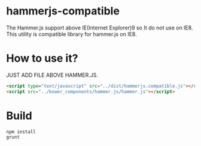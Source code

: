 # hammerjs-compatible
The Hammer.js support above IE(Internet Explorer)9 so It do not use on IE8. This utility is compatible library for hammer.js on IE8.

# How to use it?
JUST ADD FILE ABOVE HAMMER.JS.
```html
<script type="text/javascript" src="../dist/hammerjs.compatible.js"></script> // <-- like this.
<script src="../bower_components/hammer.js/hammer.js"></script>
```

# Build
```
npm install
grunt
```
